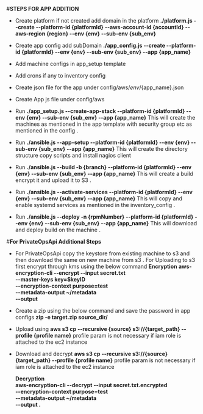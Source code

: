 #**STEPS FOR APP ADDITION** 

*  Create platform if not created add domain in the platform 
   **./platform.js --create --platform-id {platformId} --aws-account-id {accountId} --aws-region {region} --env {env} --sub-env {sub_env}**
*  Create app config add subDomain 
   **./app_config.js --create  --platform-id {platformId} --env {env} --sub-env {sub_env} --app {app_name}**
*  Add machine configs in app_setup template 
*  Add crons if any to inventory config 
*  Create json file for the app under config/aws/${env}/${app_name}.json
*  Create App js file under config/aws 
*  Run 
      **./app_setup.js --create-app-stack --platform-id {platformId} --env {env} --sub-env {sub_env}  --app {app_name}** 
      This will create the machines as mentioned in the app template with security group etc as mentioned in the config  .
* Run 
      **./ansible.js --app-setup   --platform-id {platformId} --env {env} --sub-env {sub_env} --app {app_name}** 
    This will create the directory structure copy scripts and install nagios client   
      
* Run 
      **./ansible.js --build -b {branch}   --platform-id {platformId} --env {env} --sub-env {sub_env} --app {app_name}** 
  This will create a build encrypt it and upload it to S3 .  

* Run 
      **./ansible.js --activate-services   --platform-id {platformId} --env {env} --sub-env {sub_env} --app {app_name}** 
   This will copy and enable systemd services as mentioned in the inventory_config .

* Run 
          **./ansible.js --deploy -n {rpmNumber}   --platform-id {platformId} --env {env} --sub-env {sub_env} --app {app_name}** 
      This will download and deploy build on the machine .
      
#**For PrivateOpsApi Additional Steps**

* For PrivateOpsApi copy the keystore from existing machine to s3 and then download the same on new machine from s3 .
   For Uploading to s3 first encrypt through kms using the below command 
   **Encryption** 
   **aws-encryption-cli --encrypt --input secret.txt \
                        --master-keys key=$keyID \
                        --encryption-context purpose=test \
                        --metadata-output ~/metadata \
                        --output**       
* Create a zip using the below command and save the password in app configs 
   **zip -e target.zip source_dir/**

* Upload using 
    **aws s3 cp --recursive {source} s3://{target_path}  --profile {profile name}**
    profile param is not necessary if iam role is attached to the ec2 instance 
     
* Download and decrypt 
    **aws s3 cp --recursive s3://{source} {target_path}  --profile {profile name}**
       profile param is not necessary if iam role is attached to the ec2 instance 
   
   **Decryption**  
   **aws-encryption-cli --decrypt --input secret.txt.encrypted \
                         --encryption-context purpose=test \
                         --metadata-output ~/metadata \
                         --output .**
   


 
 
 